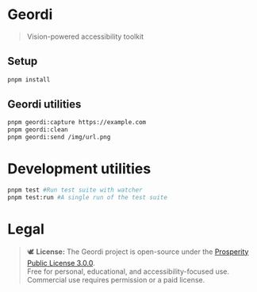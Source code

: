 # Geordi

> Vision-powered accessibility toolkit

## Setup

```bash
pnpm install
```

## Geordi utilities

```bash
pnpm geordi:capture https://example.com
pnpm geordi:clean
pnpm geordi:send /img/url.png
```

# Development utilities

```bash
pnpm test #Run test suite with watcher
pnpm test:run #A single run of the test suite
```

# Legal

> 🕊️ **License:** The Geordi project is open-source under the [Prosperity Public License 3.0.0](LICENSE.md).  
> Free for personal, educational, and accessibility-focused use.  
> Commercial use requires permission or a paid license.
